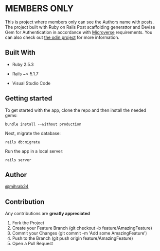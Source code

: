 # MEMBERS ONLY

This is project where members only can see the Authors name with posts. The project built with Ruby on Rails Post scaffolding generattor and Devise Gem for Authentication in accordance with [Microverse](https://www.microverse.org/) requirements. You can also check out [the odin project](https://www.theodinproject.com/courses/ruby-on-rails/lessons/ruby-on-rails-ruby-on-rails) for more information.

## Built With

* Ruby 2.5.3

* Rails ~> 5.1.7

* Visual Studio Code

## Getting started

To get started with the app, clone the repo and then install the needed gems:

```
bundle install --without production
```

Next, migrate the database:

```
rails db:migrate
```

Run the app in a local server:

```
rails server
```

## Author

[@mihrab34](https://github.com/mihrab34)

## Contribution

Any contributions are **greatly appreciated**

1. Fork the Project
2. Create your Feature Branch (git checkout -b feature/AmazingFeature)
3. Commit your Changes (git commit -m 'Add some AmazingFeature')
4. Push to the Branch (git push origin feature/AmazingFeature)
5. Open a Pull Request